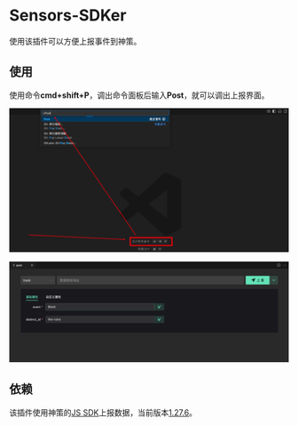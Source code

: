 # Sensors-SDKer

使用该插件可以方便上报事件到神策。

## 使用

使用命令**cmd+shift+P**，调出命令面板后输入**Post**，就可以调出上报界面。

![](https://github.com/lkzc19/Sensors-SDKer/blob/main/screenshot/screenshot-01.png?raw=true)

![](https://github.com/lkzc19/Sensors-SDKer/blob/main/screenshot/screenshot-02.png?raw=true)

## 依赖

该插件使用神策的[JS SDK](https://github.com/sensorsdata/sa-sdk-javascript)上报数据，当前版本[1.27.6](https://www.npmjs.com/package/sa-sdk-javascript/v/1.27.6)。
